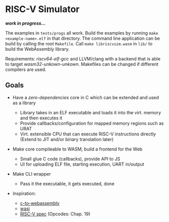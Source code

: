 # RISC-V Simulator

__*work in progress...*__ 

The examples in `tests/progs` all work. Build the examples by running `make <example-name>.elf` in that directory. The command line application can be
build by calling the root `Makefile`. Call `make libriscvsim.wasm` in `lib/` to build the WebAssembly library.

Requirements: *riscv64-elf-gcc* and LLVM/clang with a backend that is able to target *wasm32-unkown-unkown*. Makefiles can be changed if different compilers are used.

## Goals

- Have a *zero-dependencies* core in C which can be extended and used as a library
    - Library takes in an ELF executable and loads it into the virt. memory and then executes it
    - Provide callbacks/configuration for mapped memory regions such as URAT
    - Virt. extensible CPU that can execute RISC-V instructions directly (Extend to JIT and/or binary translation later)
- Make core compileable to WASM, build a frontend for the Web
    - Small glue C code (callbacks), provide API to JS
    - UI for uploading ELF file, starting execution, UART in/output
- Make CLI wrapper
    - Pass it the executable, it gets executed, done

- Inspiration:
    - [c-to-webassembly](https://surma.dev/things/c-to-webassembly/)
    - [wasi](https://depth-first.com/articles/2019/10/16/compiling-c-to-webassembly-and-running-it-without-emscripten/)
    - [RISC-V spec](https://riscv.org/wp-content/uploads/2017/05/riscv-spec-v2.2.pdf) (Opcodes: Chap. 19)

